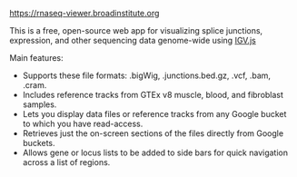 https://rnaseq-viewer.broadinstitute.org

This is a free, open-source web app for visualizing splice junctions, expression, and other sequencing data genome-wide using [IGV.js](https://github.com/igvteam/igv.js)

Main features:
- Supports these file formats: .bigWig, .junctions.bed.gz, .vcf, .bam, .cram.
- Includes reference tracks from GTEx v8 muscle, blood, and fibroblast samples.
- Lets you display data files or reference tracks from any Google bucket to which you have read-access.
- Retrieves just the on-screen sections of the files directly from Google buckets.
- Allows gene or locus lists to be added to side bars for quick navigation across a list of regions.
